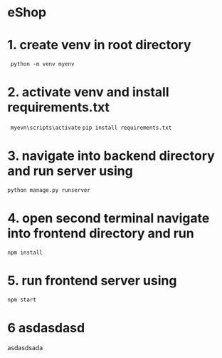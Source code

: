 # eShop

# 1. create venv in root directory
``` python -m venv myenv```
# 2. activate venv and install requirements.txt
``` myevn\scripts\activate```
```pip install requirements.txt```
# 3. navigate into backend directory and run server using 
```python manage.py runserver```
# 4. open second terminal navigate into frontend directory and run 
```npm install```
# 5. run frontend server using 
```npm start```

# 6 asdasdasd

asdasdsada
